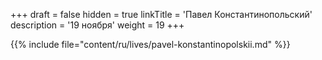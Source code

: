 +++
draft = false
hidden = true
linkTitle = 'Павел Константинопольский'
description = '19 ноября'
weight = 19
+++

{{% include file="content/ru/lives/pavel-konstantinopolskii.md" %}}
